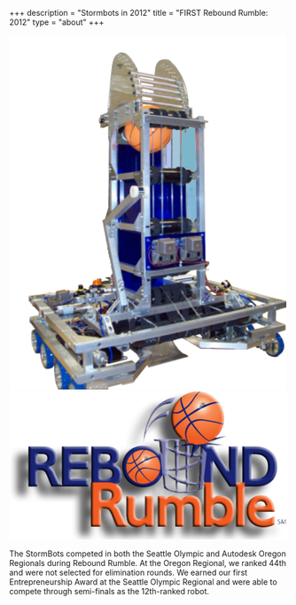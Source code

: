 +++
description = "Stormbots in 2012"
title = "FIRST Rebound Rumble: 2012"
type = "about"
+++

<img style="text-align: right" src="/images/RobotsIcons/2012StormBot.png" width="500"/>
<img style="text-align: right" src="/images/games/firstrebound_rumble.png" width="530"/>
<br />
<p>
The StormBots competed in both the Seattle Olympic and Autodesk Oregon Regionals during Rebound Rumble. At the Oregon Regional, we ranked 44th and were not selected for elimination rounds. We earned our first Entrepreneurship Award at the Seattle Olympic Regional and were able to compete through semi-finals as the 12th-ranked robot. 
</p>
